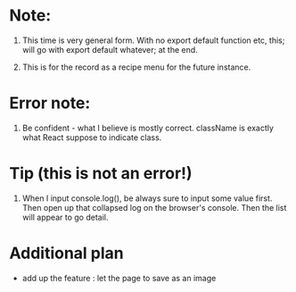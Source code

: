 # Note:

1. This time is very general form. With no export default function etc, this; will go with export default whatever; at the end.

2. This is for the record as a recipe menu for the future instance.

# Error note:
1. Be confident - what I believe is mostly correct. className is exactly what React suppose to indicate class.

# Tip (this is not an error!)
1. When I input console.log(), be always sure to input some value first. Then open up that collapsed log on the browser's console. Then the list will appear to go detail.

# Additional plan
- add up the feature : let the page to save as an image